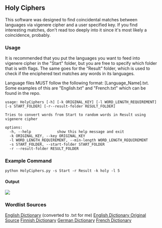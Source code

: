 ## Holy Ciphers
This software was designed to find coincidental matches between languages via vigenere cipher and a user specified key. If you find interesting matches, don't read too deeply into it since it's most likely a coincidence, probably.

### Usage
It is recommended that you put the languages you want to feed into vigenere cipher in the "Start" folder, but you are free to specify which folder that is with flags. The same goes for the "Result" folder, which is used to check if the enciphered text matches any words in its languages.

Language files MUST follow the following format: [Language_Name].txt. Some examples of this are "English.txt" and "French.txt" which can be found in the repo.
```text
usage: HolyCiphers [-h] [-k ORIGINAL_KEY] [-l WORD_LENGTH_REQUIREMENT] [-s START_FOLDER] [-r--result-folder RESULT_FOLDER]

Tries to convert words from Start to random words in Result using vigenere cipher

options:
  -h, --help            show this help message and exit
  -k ORIGINAL_KEY, --key ORIGINAL_KEY
  -l WORD_LENGTH_REQUIREMENT, --min-length WORD_LENGTH_REQUIREMENT
  -s START_FOLDER, --start-folder START_FOLDER
  -r --result-folder RESULT_FOLDER
```

### Example Command
`python HolyCiphers.py -s Start -r Result -k holy -l 5`

#### Output
![](/home/lacksidaisical/Desktop/Ciphers/StandardOutput.jpg) 

### Wordlist Sources
[English Dictionary](https://github.com/dwyl/english-words) (converted to .txt for me)
[English Dictionary Original Source](https://web.archive.org/web/20131118073324/https://www.infochimps.com/datasets/word-list-350000-simple-english-words-excel-readable)
[Finnish Dictionary](https://github.com/pulmark/finnish-dictionary/tree/master)
[German Dictionary](https://gist.github.com/MarvinJWendt/2f4f4154b8ae218600eb091a5706b5f4#file-wordlist-german-txt)
[French Dictionary](https://github.com/Vinetos/french-words-dictionary/tree/master?tab=readme-ov-file)
